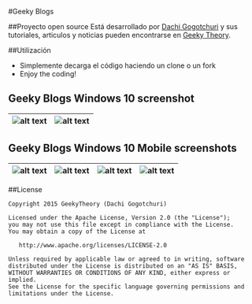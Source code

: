 #Geeky Blogs

##Proyecto open source
Está desarrollado por [Dachi Gogotchuri][1] y sus tutoriales, articulos y noticias pueden encontrarse en [Geeky Theory][2].

##Utilización
* Simplemente decarga el código haciendo un clone o un fork
* Enjoy the coding!

## Geeky Blogs Windows 10 screenshot

| ![alt text](https://geekytheory.com/wp-content/uploads/2015/09/GeekyBlogAppCapture1.png)  |  ![alt text](https://geekytheory.com/wp-content/uploads/2015/09/GeekyBlogAppCapture2.png)
|---|---|


## Geeky Blogs Windows 10 Mobile screenshots

| ![alt text](https://geekytheory.com/wp-content/uploads/2015/09/GeekyBlogAppCapture3.png) | ![alt text](https://geekytheory.com/wp-content/uploads/2015/09/GeekyBlogAppCapture4.png) | ![alt text](https://geekytheory.com/wp-content/uploads/2015/09/GeekyBlogAppCapture5.png) | ![alt text](https://geekytheory.com/wp-content/uploads/2015/09/GeekyBlogAppCapture6.png) 
|---|---|---|---|


##License

    Copyright 2015 GeekyTheory (Dachi Gogotchuri)

    Licensed under the Apache License, Version 2.0 (the "License");
    you may not use this file except in compliance with the License.
    You may obtain a copy of the License at

       http://www.apache.org/licenses/LICENSE-2.0

    Unless required by applicable law or agreed to in writing, software
    distributed under the License is distributed on an "AS IS" BASIS,
    WITHOUT WARRANTIES OR CONDITIONS OF ANY KIND, either express or implied.
    See the License for the specific language governing permissions and
    limitations under the License.
	


[1]: https://github.com/dachibox
[2]: http://www.geekytheory.com
